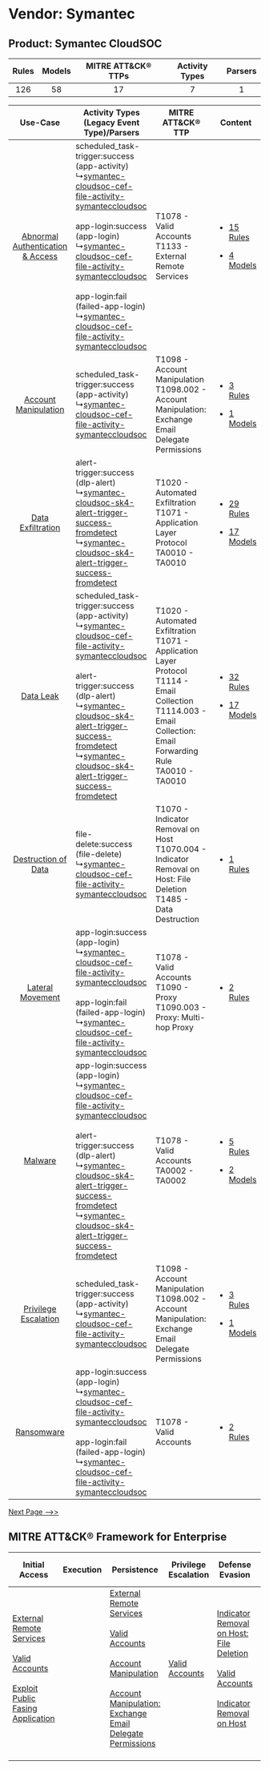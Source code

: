 Vendor: Symantec
================
Product: Symantec CloudSOC
--------------------------
| Rules | Models | MITRE ATT&CK® TTPs | Activity Types | Parsers |
|:-----:|:------:|:------------------:|:--------------:|:-------:|
|  126  |   58   |         17         |       7        |    1    |

|    Use-Case    | Activity Types (Legacy Event Type)/Parsers    | MITRE ATT&CK® TTP    | Content    |
|:----:| ---- | ---- | ---- |
| [Abnormal Authentication & Access](../../../UseCases/uc_abnormal_authentication_&_access.md) |  scheduled_task-trigger:success (app-activity)<br> ↳[symantec-cloudsoc-cef-file-activity-symanteccloudsoc](Ps/pC_symanteccloudsocceffileactivitysymanteccloudsoc.md)<br><br> app-login:success (app-login)<br> ↳[symantec-cloudsoc-cef-file-activity-symanteccloudsoc](Ps/pC_symanteccloudsocceffileactivitysymanteccloudsoc.md)<br><br> app-login:fail (failed-app-login)<br> ↳[symantec-cloudsoc-cef-file-activity-symanteccloudsoc](Ps/pC_symanteccloudsocceffileactivitysymanteccloudsoc.md)<br> | T1078 - Valid Accounts<br>T1133 - External Remote Services<br>    | [<ul><li>15 Rules</li></ul><ul><li>4 Models</li></ul>](RM/r_m_symantec_symantec_cloudsoc_Abnormal_Authentication_&_Access.md) |
|    [Account Manipulation](../../../UseCases/uc_account_manipulation.md)    |  scheduled_task-trigger:success (app-activity)<br> ↳[symantec-cloudsoc-cef-file-activity-symanteccloudsoc](Ps/pC_symanteccloudsocceffileactivitysymanteccloudsoc.md)<br>    | T1098 - Account Manipulation<br>T1098.002 - Account Manipulation: Exchange Email Delegate Permissions<br>    | [<ul><li>3 Rules</li></ul><ul><li>1 Models</li></ul>](RM/r_m_symantec_symantec_cloudsoc_Account_Manipulation.md)    |
|    [Data Exfiltration](../../../UseCases/uc_data_exfiltration.md)    |  alert-trigger:success (dlp-alert)<br> ↳[symantec-cloudsoc-sk4-alert-trigger-success-fromdetect](Ps/pC_symanteccloudsocsk4alerttriggersuccessfromdetect.md)<br> ↳[symantec-cloudsoc-sk4-alert-trigger-success-fromdetect](Ps/pC_symanteccloudsocsk4alerttriggersuccessfromdetect.md)<br>    | T1020 - Automated Exfiltration<br>T1071 - Application Layer Protocol<br>TA0010 - TA0010<br>    | [<ul><li>29 Rules</li></ul><ul><li>17 Models</li></ul>](RM/r_m_symantec_symantec_cloudsoc_Data_Exfiltration.md)    |
|    [Data Leak](../../../UseCases/uc_data_leak.md)    |  scheduled_task-trigger:success (app-activity)<br> ↳[symantec-cloudsoc-cef-file-activity-symanteccloudsoc](Ps/pC_symanteccloudsocceffileactivitysymanteccloudsoc.md)<br><br> alert-trigger:success (dlp-alert)<br> ↳[symantec-cloudsoc-sk4-alert-trigger-success-fromdetect](Ps/pC_symanteccloudsocsk4alerttriggersuccessfromdetect.md)<br> ↳[symantec-cloudsoc-sk4-alert-trigger-success-fromdetect](Ps/pC_symanteccloudsocsk4alerttriggersuccessfromdetect.md)<br>    | T1020 - Automated Exfiltration<br>T1071 - Application Layer Protocol<br>T1114 - Email Collection<br>T1114.003 - Email Collection: Email Forwarding Rule<br>TA0010 - TA0010<br> | [<ul><li>32 Rules</li></ul><ul><li>17 Models</li></ul>](RM/r_m_symantec_symantec_cloudsoc_Data_Leak.md)    |
|    [Destruction of Data](../../../UseCases/uc_destruction_of_data.md)    |  file-delete:success (file-delete)<br> ↳[symantec-cloudsoc-cef-file-activity-symanteccloudsoc](Ps/pC_symanteccloudsocceffileactivitysymanteccloudsoc.md)<br>    | T1070 - Indicator Removal on Host<br>T1070.004 - Indicator Removal on Host: File Deletion<br>T1485 - Data Destruction<br>    | [<ul><li>1 Rules</li></ul>](RM/r_m_symantec_symantec_cloudsoc_Destruction_of_Data.md)    |
|    [Lateral Movement](../../../UseCases/uc_lateral_movement.md)    |  app-login:success (app-login)<br> ↳[symantec-cloudsoc-cef-file-activity-symanteccloudsoc](Ps/pC_symanteccloudsocceffileactivitysymanteccloudsoc.md)<br><br> app-login:fail (failed-app-login)<br> ↳[symantec-cloudsoc-cef-file-activity-symanteccloudsoc](Ps/pC_symanteccloudsocceffileactivitysymanteccloudsoc.md)<br>    | T1078 - Valid Accounts<br>T1090 - Proxy<br>T1090.003 - Proxy: Multi-hop Proxy<br>    | [<ul><li>2 Rules</li></ul>](RM/r_m_symantec_symantec_cloudsoc_Lateral_Movement.md)    |
|    [Malware](../../../UseCases/uc_malware.md)    |  app-login:success (app-login)<br> ↳[symantec-cloudsoc-cef-file-activity-symanteccloudsoc](Ps/pC_symanteccloudsocceffileactivitysymanteccloudsoc.md)<br><br> alert-trigger:success (dlp-alert)<br> ↳[symantec-cloudsoc-sk4-alert-trigger-success-fromdetect](Ps/pC_symanteccloudsocsk4alerttriggersuccessfromdetect.md)<br> ↳[symantec-cloudsoc-sk4-alert-trigger-success-fromdetect](Ps/pC_symanteccloudsocsk4alerttriggersuccessfromdetect.md)<br>    | T1078 - Valid Accounts<br>TA0002 - TA0002<br>    | [<ul><li>5 Rules</li></ul><ul><li>2 Models</li></ul>](RM/r_m_symantec_symantec_cloudsoc_Malware.md)    |
|    [Privilege Escalation](../../../UseCases/uc_privilege_escalation.md)    |  scheduled_task-trigger:success (app-activity)<br> ↳[symantec-cloudsoc-cef-file-activity-symanteccloudsoc](Ps/pC_symanteccloudsocceffileactivitysymanteccloudsoc.md)<br>    | T1098 - Account Manipulation<br>T1098.002 - Account Manipulation: Exchange Email Delegate Permissions<br>    | [<ul><li>3 Rules</li></ul><ul><li>1 Models</li></ul>](RM/r_m_symantec_symantec_cloudsoc_Privilege_Escalation.md)    |
|    [Ransomware](../../../UseCases/uc_ransomware.md)    |  app-login:success (app-login)<br> ↳[symantec-cloudsoc-cef-file-activity-symanteccloudsoc](Ps/pC_symanteccloudsocceffileactivitysymanteccloudsoc.md)<br><br> app-login:fail (failed-app-login)<br> ↳[symantec-cloudsoc-cef-file-activity-symanteccloudsoc](Ps/pC_symanteccloudsocceffileactivitysymanteccloudsoc.md)<br>    | T1078 - Valid Accounts<br>    | [<ul><li>2 Rules</li></ul>](RM/r_m_symantec_symantec_cloudsoc_Ransomware.md)    |
[Next Page -->>](2_ds_symantec_symantec_cloudsoc.md)

MITRE ATT&CK® Framework for Enterprise
--------------------------------------
| Initial Access                                                                                                                                                                                                                         | Execution | Persistence                                                                                                                                                                                                                                                                                                                                 | Privilege Escalation                                                | Defense Evasion                                                                                                                                                                                                                                    | Credential Access | Discovery                                                                         | Lateral Movement | Collection                                                                                                                                                            | Command and Control                                                                                                                                                                                                      | Exfiltration                                                                | Impact                                                                |
| -------------------------------------------------------------------------------------------------------------------------------------------------------------------------------------------------------------------------------------- | --------- | ------------------------------------------------------------------------------------------------------------------------------------------------------------------------------------------------------------------------------------------------------------------------------------------------------------------------------------------- | ------------------------------------------------------------------- | -------------------------------------------------------------------------------------------------------------------------------------------------------------------------------------------------------------------------------------------------- | ----------------- | --------------------------------------------------------------------------------- | ---------------- | --------------------------------------------------------------------------------------------------------------------------------------------------------------------- | ------------------------------------------------------------------------------------------------------------------------------------------------------------------------------------------------------------------------ | --------------------------------------------------------------------------- | --------------------------------------------------------------------- |
| [External Remote Services](https://attack.mitre.org/techniques/T1133)<br><br>[Valid Accounts](https://attack.mitre.org/techniques/T1078)<br><br>[Exploit Public Fasing Application](https://attack.mitre.org/techniques/T1190)<br><br> |           | [External Remote Services](https://attack.mitre.org/techniques/T1133)<br><br>[Valid Accounts](https://attack.mitre.org/techniques/T1078)<br><br>[Account Manipulation](https://attack.mitre.org/techniques/T1098)<br><br>[Account Manipulation: Exchange Email Delegate Permissions](https://attack.mitre.org/techniques/T1098/002)<br><br> | [Valid Accounts](https://attack.mitre.org/techniques/T1078)<br><br> | [Indicator Removal on Host: File Deletion](https://attack.mitre.org/techniques/T1070/004)<br><br>[Valid Accounts](https://attack.mitre.org/techniques/T1078)<br><br>[Indicator Removal on Host](https://attack.mitre.org/techniques/T1070)<br><br> |                   | [File and Directory Discovery](https://attack.mitre.org/techniques/T1083)<br><br> |                  | [Email Collection](https://attack.mitre.org/techniques/T1114)<br><br>[Email Collection: Email Forwarding Rule](https://attack.mitre.org/techniques/T1114/003)<br><br> | [Proxy: Multi-hop Proxy](https://attack.mitre.org/techniques/T1090/003)<br><br>[Application Layer Protocol](https://attack.mitre.org/techniques/T1071)<br><br>[Proxy](https://attack.mitre.org/techniques/T1090)<br><br> | [Automated Exfiltration](https://attack.mitre.org/techniques/T1020)<br><br> | [Data Destruction](https://attack.mitre.org/techniques/T1485)<br><br> |